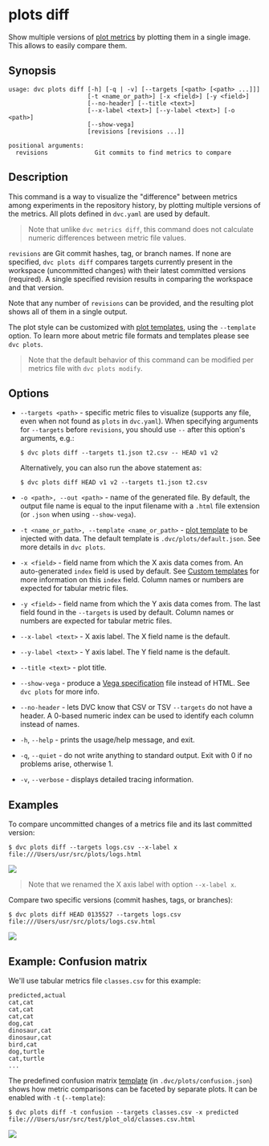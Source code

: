 # plots diff

Show multiple versions of [plot metrics](/doc/command-reference/plots) by
plotting them in a single image. This allows to easily compare them.

## Synopsis

```usage
usage: dvc plots diff [-h] [-q | -v] [--targets [<path> [<path> ...]]]
                      [-t <name_or_path>] [-x <field>] [-y <field>]
                      [--no-header] [--title <text>]
                      [--x-label <text>] [--y-label <text>] [-o <path>]
                      [--show-vega]
                      [revisions [revisions ...]]

positional arguments:
  revisions             Git commits to find metrics to compare
```

## Description

This command is a way to visualize the "difference" between metrics among
experiments in the <abbr>repository</abbr> history, by plotting multiple
versions of the metrics. All plots defined in `dvc.yaml` are used by default.

> Note that unlike `dvc metrics diff`, this command does not calculate numeric
> differences between metric file values.

`revisions` are Git commit hashes, tag, or branch names. If none are specified,
`dvc plots diff` compares targets currently present in the
<abbr>workspace</abbr> (uncommitted changes) with their latest committed
versions (required). A single specified revision results in comparing the
workspace and that version.

Note that any number of `revisions` can be provided, and the resulting plot
shows all of them in a single output.

The plot style can be customized with
[plot templates](/doc/command-reference/plots#plot-templates), using the
`--template` option. To learn more about metric file formats and templates
please see `dvc plots`.

> Note that the default behavior of this command can be modified per metrics
> file with `dvc plots modify`.

## Options

- `--targets <path>` - specific metric files to visualize (supports any file,
  even when not found as `plots` in `dvc.yaml`). When specifying arguments for
  `--targets` before `revisions`, you should use `--` after this option's
  arguments, e.g.:

  ```dvc
  $ dvc plots diff --targets t1.json t2.csv -- HEAD v1 v2
  ```

  Alternatively, you can also run the above statement as:

  ```dvc
  $ dvc plots diff HEAD v1 v2 --targets t1.json t2.csv
  ```

- `-o <path>, --out <path>` - name of the generated file. By default, the output
  file name is equal to the input filename with a `.html` file extension (or
  `.json` when using `--show-vega`).

- `-t <name_or_path>, --template <name_or_path>` -
  [plot template](/doc/command-reference/plots#plot-templates) to be injected
  with data. The default template is `.dvc/plots/default.json`. See more details
  in `dvc plots`.

- `-x <field>` - field name from which the X axis data comes from. An
  auto-generated `index` field is used by default. See
  [Custom templates](/doc/command-reference/plots#custom-templates) for more
  information on this `index` field. Column names or numbers are expected for
  tabular metric files.

- `-y <field>` - field name from which the Y axis data comes from. The last
  field found in the `--targets` is used by default. Column names or numbers are
  expected for tabular metric files.

- `--x-label <text>` - X axis label. The X field name is the default.

- `--y-label <text>` - Y axis label. The Y field name is the default.

- `--title <text>` - plot title.

- `--show-vega` - produce a
  [Vega specification](https://vega.github.io/vega/docs/specification/) file
  instead of HTML. See `dvc plots` for more info.

- `--no-header` - lets DVC know that CSV or TSV `--targets` do not have a
  header. A 0-based numeric index can be used to identify each column instead of
  names.

- `-h`, `--help` - prints the usage/help message, and exit.

- `-q`, `--quiet` - do not write anything to standard output. Exit with 0 if no
  problems arise, otherwise 1.

- `-v`, `--verbose` - displays detailed tracing information.

## Examples

To compare uncommitted changes of a metrics file and its last committed version:

```dvc
$ dvc plots diff --targets logs.csv --x-label x
file:///Users/usr/src/plots/logs.html
```

![](/img/plots_auc.svg)

> Note that we renamed the X axis label with option `--x-label x`.

Compare two specific versions (commit hashes, tags, or branches):

```dvc
$ dvc plots diff HEAD 0135527 --targets logs.csv
file:///Users/usr/src/plots/logs.csv.html
```

![](/img/plots_diff.svg)

## Example: Confusion matrix

We'll use tabular metrics file `classes.csv` for this example:

```
predicted,actual
cat,cat
cat,cat
cat,cat
dog,cat
dinosaur,cat
dinosaur,cat
bird,cat
dog,turtle
cat,turtle
...
```

The predefined confusion matrix
[template](/doc/command-reference/plots#plot-templates) (in
`.dvc/plots/confusion.json`) shows how metric comparisons can be faceted by
separate plots. It can be enabled with `-t` (`--template`):

```dvc
$ dvc plots diff -t confusion --targets classes.csv -x predicted
file:///Users/usr/src/test/plot_old/classes.csv.html
```

![](/img/plots_diff_confusion.svg)
